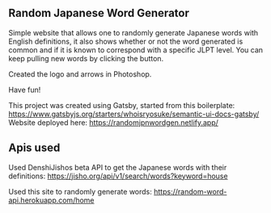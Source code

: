 ## Random Japanese Word Generator

Simple website that allows one to randomly generate Japanese words with English definitions, it also shows whether or not the word generated is common and if it is known to correspond with a specific JLPT level.
You can keep pulling new words by clicking the button.

Created the logo and arrows in Photoshop.

Have fun!

This project was created using Gatsby, started from this boilerplate: https://www.gatsbyjs.org/starters/whoisryosuke/semantic-ui-docs-gatsby/
Website deployed here: https://randomjpnwordgen.netlify.app/

**Apis used**
---
Used DenshiJishos beta API to get the Japanese words with their definitions:
https://jisho.org/api/v1/search/words?keyword=house

Used this site to randomly generate words:
https://random-word-api.herokuapp.com/home

